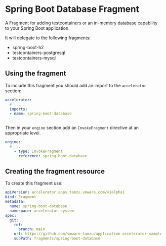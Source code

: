 # Spring Boot Database Fragment

A Fragment for adding testcontainers or an in-memory database capability to your Spring Boot application.

It will delegate to the following fragments:

- spring-boot-h2
- testcontainers-postgresql
- testcontainers-mysql


## Using the fragment

To include this fragment you should add an import to the `accelerator` section:

```yaml
accelerator:
  # ...
  imports:
  - name: spring-boot-database
    
```

Then in your `engine` section add an `InvokeFragment` directive at an appropriate level.

```yaml
engine:
  # ...
    - type: InvokeFragment
      reference: spring-boot-database
```

## Creating the fragment resource

To create this fragment use:

```yaml
apiVersion: accelerator.apps.tanzu.vmware.com/v1alpha1
kind: Fragment
metadata:
  name: spring-boot-database
  namespace: accelerator-system
spec:
  git:
    ref:
      branch: main
    url: https://github.com/vmware-tanzu/application-accelerator-samples.git
    subPath: fragments/spring-boot-database
```
